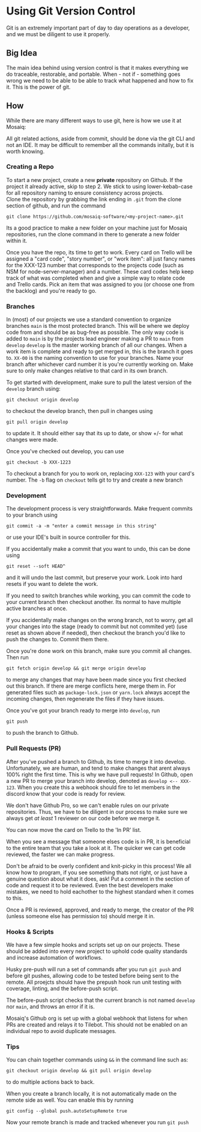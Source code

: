 # Using Git Version Control

Git is an extremely important part of day to day operations as a developer, and we must be diligent to use it properly.

## Big Idea

The main idea behind using version control is that it makes everything we do traceable, restorable, and portable. When - not if - something goes wrong we need to be able to be able to track what happened and how to fix it. This is the power of git.

## How

While there are many different ways to use git, here is how we use it at Mosaiq:

All git related actions, aside from commit, should be done via the git CLI and not an IDE. It may be difficult to remember all the commands initally, but it is worth knowing.

### Creating a Repo
To start a new project, create a new **private** repository on Github. If the project it already active, skip to step 2. We stick to using lower-kebab-case for all repository naming to ensure consistency across projects.  
Clone the repository by grabbing the link ending in `.git` from the clone section of github, and run the command
```
git clone https://github.com/mosaiq-software/<my-project-name>.git
```
Its a good practice to make a new folder on your machine just for Mosaiq repositories, run the clone command in there to generate a new folder within it.

Once you have the repo, its time to get to work. Every card on Trello will be assigned a "card code", "story number", or "work item": all just fancy names for the XXX-123 number that corresponds to the projects code (such as NSM for node-server-manager) and a number.
  These card codes help keep track of what was completed when and give a simple way to relate code and Trello cards. Pick an item that was assigned to you (or choose one from the backlog) and you're ready to go.

### Branches
In (most) of our projects we use a standard convention to organize branches
`main` is the most protected branch. This will be where we deploy code from and should be as bug-free as possible. The only way code is added to `main` is by the projects lead engineer making a PR to `main` from `develop`
`develop` is the master working branch of all our changes. When a work item is complete and ready to get merged in, this is the branch it goes to.
`XX-00` is the naming convention to use for your branches. Name your branch after whichever card number it is you're currently working on. Make sure to only make changes relative to that card in its own branch.

To get started with development, make sure to pull the latest version of the `develop` branch using:
```
git checkout origin develop
```
to checkout the develop branch, then pull in changes using
```
git pull origin develop
```
to update it. It should either say that its up to date, or show +/- for what changes were made.

Once you've checked out develop, you can use
```
git checkout -b XXX-1223
```
To checkout a branch for you to work on, replacing `XXX-123` with your card's number. The `-b` flag on `checkout` tells git to try and create a new branch


### Development
The development process is very straightforwards. Make frequent commits to your branch using
```
git commit -a -m "enter a commit message in this string"
```
or use your IDE's built in source controller for this.

If you accidentally make a commit that you want to undo, this can be done using
```
git reset --soft HEAD^
```
and it will undo the last commit, but preserve your work. Look into hard resets if you want to delete the work.

If you need to switch branches while working, you can commit the code to your current branch then checkout another. Its normal to have multiple active branches at once.

If you accidentally make changes on the wrong branch, not to worry, get all your changes into the stage (ready to commit but not commited yet) (use reset as shown above if needed), then checkout the branch you'd like to push the changes to. Commit them there.

Once you're done work on this branch, make sure you commit all changes.
Then run
```
git fetch origin develop && git merge origin develop
```
to merge any changes that may have been made since you first checked out this branch. If there are merge conflicts here, merge them in. For generated files such as `package-lock.json` or `yarn.lock` always accept the incoming changes, then regenerate the files if they have issues.

Once you've got your branch ready to merge into `develop`, run 
```
git push
```
to push the branch to Github.


### Pull Requests (PR)
After you've pushed a branch to Github, its time to merge it into develop. Unfortunately, we are human, and tend to make changes that arent always 100% right the first time. This is why we have pull requests!
In Github, open a new PR to merge your branch into develop, denoted as `develop <-- XXX-123`. When you create this a webhook should fire to let members in the discord know that your code is ready for review.

We don't have Github Pro, so we can't enable rules on our private repositories. Thus, we have to be diligent in our process to make sure we always get *at least* 1 reviewer on our code before we merge it.

You can now move the card on Trello to the 'In PR' list.

When you see a message that someone elses code is in PR, it is beneficial to the entire team that you take a look at it. The quicker we can get code reviewed, the faster we can make progress.

Don't be afraid to be overly confident and knit-picky in this process! We all know how to program, if you see something thats not right, or just have a genuine question about what it does, ask! Put a comment in the section of code and request it to be reviewed. Even the best developers make mistakes, we need to hold eachother to the highest standard when it comes to this.

Once a PR is reviewed, approved, and ready to merge, the creator of the PR (unless someone else has permission to) should merge it in.


### Hooks & Scripts
We have a few simple hooks and scripts set up on our projects. These should be added into every new project to uphold code quality standards and increase automation of workflows.

Husky pre-push will run a set of commands after you run `git push` and before git pushes, allowing code to be tested before being sent to the remote. All proejcts should have the prepush hook run unit testing with coverage, linting, and the before-push script.

The before-push script checks that the current branch is not named `develop` nor `main`, and throws an error if it is.

Mosaiq's Github org is set up with a global webhook that listens for when PRs are created and relays it to Tilebot. This should not be enabled on an individual repo to avoid duplicate messages.


### Tips
You can chain together commands using `&&` in the command line such as:
```
git checkout origin develop && git pull origin develop
```
to do multiple actions back to back.


When you create a branch locally, it is not automatically made on the remote side as well. You can enable this by running
```
git config --global push.autoSetupRemote true
```
Now your remote branch is made and tracked whenever you run `git push`




